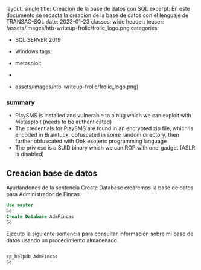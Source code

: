 layout: single
title: Creacion de la base de datos con SQL
excerpt: En este documento se redacta la creacion de la base de datos con el lenguaje de TRANSAC-SQL
date: 2023-01-23
classes: wide
header:
  teaser: /assets/images/htb-writeup-frolic/frolic_logo.png
categories:
  - SQL SERVER 2019
  - Windows
tags:  
  - metasploit
   
   
  - 
  - assets/images/htb-writeup-frolic/frolic_logo.png)



### summary

- PlaySMS is installed and vulnerable to a bug which we can exploit with Metasploit (needs to be authenticated)
- The credentials for PlaySMS are found in an encrypted zip file, which is encoded in Brainfuck, obfuscated in some random directory, then further obfuscated with Ook esoteric programming language
- The priv esc is a SUID binary which we can ROP with one_gadget (ASLR is disabled)

## Creacion base de datos 
Ayudándonos de la sentencia Create Database crearemos la base de datos para Administrador de Fincas.

```` sql
Use master
Go
Create Database AdmFincas
Go
````

Ejecuto la siguiente sentencia para consultar información sobre mi base de datos usando un procedimiento almacenado.

```` sql

sp_helpdb AdmFincas
Go

````
